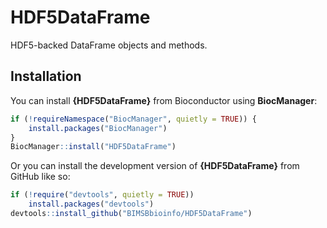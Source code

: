 # HDF5DataFrame

HDF5-backed DataFrame objects and methods.

## Installation

You can install **{HDF5DataFrame}** from Bioconductor using **BiocManager**:

```r
if (!requireNamespace("BiocManager", quietly = TRUE)) {
    install.packages("BiocManager")
}
BiocManager::install("HDF5DataFrame")
```

Or you can install the development version of **{HDF5DataFrame}** from GitHub like so:

``` r
if (!require("devtools", quietly = TRUE))
    install.packages("devtools")
devtools::install_github("BIMSBbioinfo/HDF5DataFrame")
```